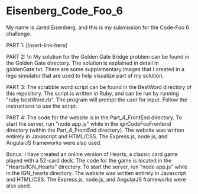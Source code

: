 # Eisenberg_Code_Foo_6

My name is Jared Eisenberg, and this is my submission for the Code-Foo 6 challenge.


PART 1: [insert-link-here]

PART 2: \n
My solution for the Golden Gate Bridge problem can be found in the Golden Gate directory.
The solution is explained in detail in goldenGate.txt.
There are some supplementary images that I created in a lego simulator that are used to help visualize part of my solution.

PART 3:
The scrabble word script can be found in the BestWord directory of this repository.
The script is written in Ruby, and can be run by running "ruby bestWord.rb".
The program will prompt the user for input.  Follow the instructions to use the script.

PART 4:
The code for the website is in the Part_4_FrontEnd directory.
To start the server, run "node app.js" while in the ignCodeFooFrontend directory (within the Part_4_FrontEnd directory).
The website was written entirely in Javascript and HTML/CSS.  The Express.js, node.js, and AngularJS frameworks were also used.

Bonus:
I have created an online version of Hearts, a classic card game played with a 52-card deck.
The code for the game is located in the "Hearts/IGN_Hearts" directory.
To start the server, run "node app.js" while in the IGN_hearts directory.
The website was written entirely in Javascript and HTML/CSS.  The Express.js, node.js, and AngularJS frameworks were also used.
